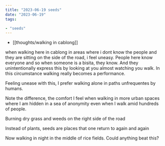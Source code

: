 ```yaml
---
title: "2023-06-19 seeds"
date: "2023-06-19"
tags:

- "seeds"
---
```


- [[thoughts/walking in cablong]]

when walking here in cablong in areas where i dont know the people and they are sitting on the side of the road, i feel uneasy. People here know everyone and so when someone is a bisita, they know. And they unintentionally express this by looking at you almost watching you walk. In this circumstance walking really becomes a performance.

Feeling unease with this, I prefer walking alone in paths unfrequentes by humans.

Note the difference, the comfort I feel when walking in more urban spaces where I am hidden in a sea of anonymity even when I walk amid hundreds of people.

Burning dry grass and weeds on the right side of the road

Instead of plants, seeds are places that one return to again and again

Now walking in night in the middle of rice fields. Could anything beat this?